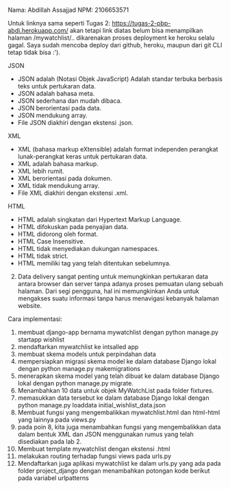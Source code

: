 Nama: Abdillah Assajjad
NPM: 2106653571

Untuk linknya sama seperti Tugas 2: https://tugas-2-pbp-abdi.herokuapp.com/
akan tetapi link diatas belum bisa menampilkan halaman /mywatchlist/.. dikarenakan proses deployment ke heroku selalu gagal. Saya sudah mencoba deploy dari github, heroku, maupun dari git CLI tetap tidak bisa :').

JSON
+ JSON adalah (Notasi Objek JavaScript) Adalah standar terbuka berbasis teks untuk pertukaran data.
+ JSON adalah bahasa meta.
+ JSON sederhana dan mudah dibaca.
+ JSON berorientasi pada data.
+ JSON mendukung array.	
+ File JSON diakhiri dengan ekstensi .json.

XML
+ XML (bahasa markup eXtensible) adalah format independen perangkat lunak-perangkat keras untuk pertukaran data.
+ XML adalah bahasa markup.
+ XML lebih rumit.
+ XML berorientasi pada dokumen.
+ XML tidak mendukung array.
+ File XML diakhiri dengan ekstensi .xml.

HTML
+ HTML adalah singkatan dari Hypertext Markup Language.
+ HTML difokuskan pada penyajian data.
+ HTML didorong oleh format.
+ HTML Case Insensitive.
+ HTML tidak menyediakan dukungan namespaces.
+ HTML tidak strict.
+ HTML memiliki tag yang telah ditentukan sebelumnya.

2. Data delivery sangat penting untuk memungkinkan pertukaran data antara browser dan server tanpa adanya proses pemuatan ulang sebuah halaman. Dari segi pengguna, hal ini memungkinkan Anda untuk mengakses suatu informasi tanpa harus menavigasi kebanyak halaman website.

Cara implementasi:
1. membuat django-app bernama mywatchlist dengan python manage.py startapp wishlist
2. mendaftarkan mywatchlist ke intsalled app
3. membuat skema models untuk perpindahan data
4. mempersiapkan migrasi skema model ke dalam database Django lokal dengan python manage.py makemigrations
5. menerapkan skema model yang telah dibuat ke dalam database Django lokal dengan python manage.py migrate.
6. Menambahkan 10 data untuk objek MyWatchList pada folder fixtures.
7. memasukkan data tersebut ke dalam database Django lokal dengan python manage.py loaddata initial_wishlist_data.json
8. Membuat fungsi yang mengembalikkan mywatchlist.html dan html-html yang lainnya pada views.py
9. pada poin 8, kita juga menambahkan fungsi yang mengembalikkan data dalam bentuk XML dan JSON menggunakan rumus yang telah disediakan pada lab 2.
10. Membuat template mywatchlist dengan ekstensi .html
11. melakukan routing terhadap fungsi views pada urls.py
12. Mendaftarkan juga aplikasi mywatchlist ke dalam urls.py yang ada pada folder project_django dengan menambahkan potongan kode berikut pada variabel urlpatterns
